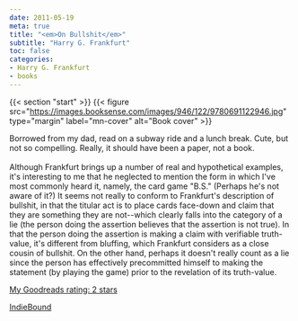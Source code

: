 ```yaml
---
date: 2011-05-19
meta: true
title: "<em>On Bullshit</em>"
subtitle: "Harry G. Frankfurt"
toc: false
categories:
- Harry G. Frankfurt
- books
---
```


{{< section "start" >}}
{{< figure src="https://images.booksense.com/images/946/122/9780691122946.jpg" type="margin" label="mn-cover" alt="Book cover" >}}

Borrowed from my dad, read on a subway ride and a lunch break. Cute, but not so compelling. Really, it should have been a paper, not a book.<br /><br />Although Frankfurt brings up a number of real and hypothetical examples, it's interesting to me that he neglected to mention the form in which I've most commonly heard it, namely, the card game "B.S." (Perhaps he's not aware of it?) It seems not really to conform to Frankfurt's description of bullshit, in that the titular act is to place cards face-down and claim that they are something they are not--which clearly falls into the category of a lie (the person doing the assertion believes that the assertion is not true). In that the person doing the assertion is making a claim with verifiable truth-value, it's different from bluffing, which Frankfurt considers as a close cousin of bullshit. On the other hand, perhaps it doesn't really count as a lie since the person has effectively precommitted himself to making the statement (by playing the game) prior to the revelation of its truth-value. 

[My Goodreads rating: 2 stars](https://www.goodreads.com/review/show/169556733)  

[IndieBound](https://www.indiebound.org/book/9780691122946)
